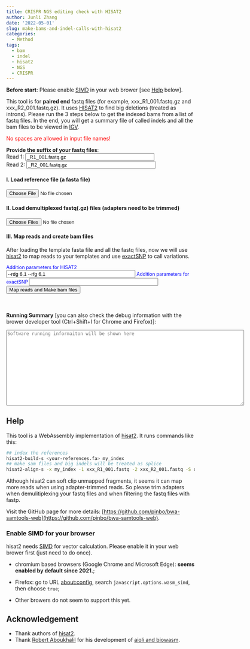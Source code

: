 ```yaml
---
title: CRISPR NGS editing check with HISAT2
author: Junli Zhang
date: '2022-05-01'
slug: make-bams-and-indel-calls-with-hisat2
categories:
  - Method
tags:
  - bam
  - indel
  - hisat2
  - NGS
  - CRISPR
---
```


**Before start**: Please enable [SIMD](https://v8.dev/features/simd) in your web brower [see [Help](#enable-simd-for-your-browser) below].

This tool is for **paired end** fastq files (for example, xxx_R1_001.fastq.gz and xxx_R2_001.fastq.gz). It uses [HISAT2](http://daehwankimlab.github.io/hisat2/) to find big deletions (treated as introns).
Please run the 3 steps below to get the indexed bams from a list of fastq files.
In the end, you will get a summary file of called indels and all the bam files to be viewed in [IGV](https://software.broadinstitute.org/software/igv/download).  

<p id=recommend2" style="color:red;">No spaces are allowed in input file names!</p>

**Provide the suffix of your fastq files**:  
<label for="suffix1">Read 1:</label>
<input id="suffix1" value="_R1_001.fastq.gz" size="40"><br>
<label for="suffix2">Read 2:</label>
<input id="suffix2" value="_R2_001.fastq.gz" size="40"><br>

<h4>I. Load reference file (a fasta file)</h4>

<input id="reference" type="file">

<h4>II. Load demultiplexed fastq(.gz) files (adapters need to be trimmed)</h4>
<input id="fastq" type="file" multiple>

<p id="indexErr" style="color:red;"></p>
<p id="demoRef" style="display:none;"></p>
<p id="demoFq" style="display:none;"></p>

<h4>III. Map reads and create bam files</h4>

After loading the template fasta file and all the fastq files, now we will use [hisat2](http://daehwankimlab.github.io/hisat2/) to map reads to your templates and use [exactSNP](http://subread.sourceforge.net/) to call variations.
<div id="options" style="font-size:90%;color:blue;">
Addition parameters for HISAT2 &nbsp;&nbsp;&nbsp;&nbsp;<input size="40" id="hisat2" value="--rdg 6,1 --rfg 6,1" type="text">  
Addition parameters for exactSNP <input size="40" id="exactSNP" value="" type="text">
</div>
<button onclick="makeAll()">Map reads and Make bam files</button>
<p id="bam" style="color:Tomato;font-style: italic;"></p>
<p id="bamErr" style="color:red;font-style: italic;"></p>
<button id="download-btn" onclick="downloadBam()" style="visibility:hidden">Download indexed bam files</button>
<p id="download" style="color:Tomato;font-style: italic;"></p>

**Running Summary** [you can also check the debug information with the brower developer tool (Ctrl+Shift+I for Chrome and Firefox)]:
<textarea id="stderr" name="stderr" rows="14" cols="85" style="font-family: monospace;font-size: 12px;" placeholder="Software running informaiton will be shown here"></textarea><br>

<script src="/tools/aioli/latest/aioli.js"></script>
<script src="/libs/hisat2web.js"></script>
<script src="/libs/FileSaver.min.js"></script>
<script src="/libs/jszip.min.js"></script>

## Help

This tool is a WebAssembly implementation of [hisat2](http://daehwankimlab.github.io/hisat2/). It runs commands like this:

```sh
## index the references
hisat2-build-s <your-references.fa> my_index
## make sam files and big indels will be treated as splice
hisat2-align-s -x my_index -1 xxx_R1_001.fastq -2 xxx_R2_001.fastq -S out.sam --pen-noncansplice 0
```

Although hisat2 can soft clip unmapped fragments, it seems it can map more reads when using adapter-trimmed reads. So please trim adapters when demulitiplexing your fastq files and when filtering the fastq files with fastp.

Visit the GitHub page for more details: [https://github.com/pinbo/bwa-samtools-web](https://github.com/pinbo/bwa-samtools-web).

### Enable SIMD for your browser

hisat2 needs [SIMD](https://v8.dev/features/simd) for vector calculation. Please enable it in your web brower first (just need to do once).

- chromium based browsers (Google Chrome and Microsoft Edge): **seems enabled by default since 2021.**; 

- Firefox: go to URL [about:config](about:config), search `javascript.options.wasm_simd`, then choose `true`;

- Other browers do not seem to support this yet.

## Acknowledgement

- Thank authors of [hisat2](http://daehwankimlab.github.io/hisat2/).
- Thank [Robert Aboukhalil](https://github.com/robertaboukhalil) for his development of [aioli and biowasm](https://github.com/biowasm).